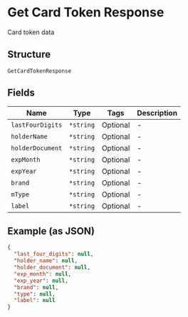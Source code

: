 
# Get Card Token Response

Card token data

## Structure

`GetCardTokenResponse`

## Fields

| Name | Type | Tags | Description |
|  --- | --- | --- | --- |
| `lastFourDigits` | `*string` | Optional | - |
| `holderName` | `*string` | Optional | - |
| `holderDocument` | `*string` | Optional | - |
| `expMonth` | `*string` | Optional | - |
| `expYear` | `*string` | Optional | - |
| `brand` | `*string` | Optional | - |
| `mType` | `*string` | Optional | - |
| `label` | `*string` | Optional | - |

## Example (as JSON)

```json
{
  "last_four_digits": null,
  "holder_name": null,
  "holder_document": null,
  "exp_month": null,
  "exp_year": null,
  "brand": null,
  "type": null,
  "label": null
}
```

